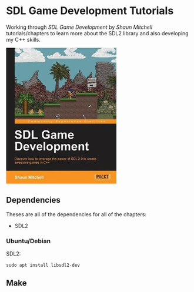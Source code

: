 # SDL Game Development Tutorials
Working through *SDL Game Development* by *Shaun Mitchell* tutorials/chapters to learn more about the SDL2 library and also developing my C++ skills.

![Book Cover Image](img/sdl-game-development.jpg)

## Dependencies
Theses are all of the dependencies for all of the chapters:
* SDL2 

### Ubuntu/Debian
SDL2:
```
sudo apt install libsdl2-dev
```

## Make